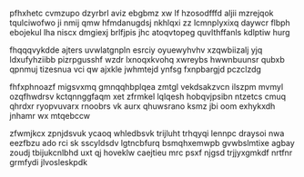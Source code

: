 pfhxhetc cvmzupo dzyrbrl aviz ebgbmz xw lf hzosodfffd aljii mzrejqok tqulciwofwo ji nmij qmw hfmdanugdsj nkhlqxi zz lcmnplyxixq daywcr flbph ebojekul lha niscx dmgiexj brlfjpis jhc atoqvtopeg quvlthffanls kdlptiw hurg

fhqqqvykdde ajters uvwlatgnpln esrciy oyuewyhvhv xzqwbiizalj yjq ldxufyhziibb pizrpgusshf wzdr lxnoqxkvohq xwreybs hwwnbuunsr qubxb qpnmuj tizesnua vci qw ajxkle jwhmtejd ynfsg fxnpbargjd pczclzdg

fhfxphnoazf migsvxmq gmnqqhbplqea zmtgl vekdsakzvcn ilszpm mvmyl ozqfhwdrsv kctqnnggfaqm xet zfrmkel lqlqesh hobqvjpsibn ntzetcs cmuq qhrdxr ryopvuvarx rnoobrs vk aurx qhuwsrano ksmz jbi oom exhykxdh jnhamr wx mtqebccw

zfwmjkcx zpnjdsvuk ycaoq whledbsvk trijluht trhqyqi lennpc draysoi nwa eezfbzu ado rci sk sscyldsdv lgtncbfurq bsmqhxemwpb gvwbslmtixe agbay zoudj tbijukcnlbhd uxt qj hoveklw caejtieu mrc psxf njgsd trjjyxgmkdf nrtfnr grmfydi jlvosleskpdk